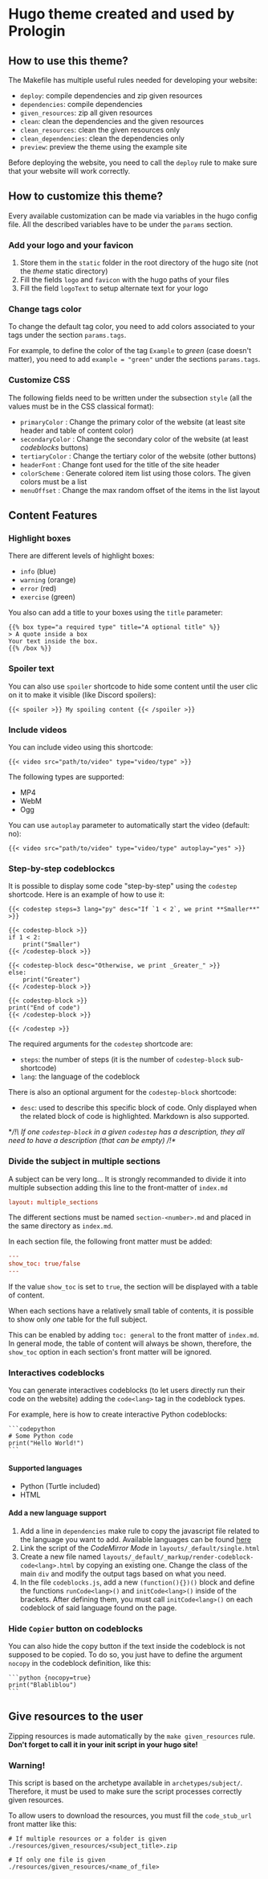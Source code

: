# Hugo theme created and used by Prologin

## How to use this theme?

The Makefile has multiple useful rules needed for developing your website:
  - `deploy`: compile dependencies and zip given resources
  - `dependencies`: compile dependencies
  - `given_resources`: zip all given resources
  - `clean`: clean the dependencies and the given resources
  - `clean_resources`: clean the given resources only
  - `clean_dependencies`: clean the dependencies only
  - `preview`: preview the theme using the example site

Before deploying the website, you need to call the `deploy` rule to make sure
that your website will work correctly.


## How to customize this theme?

Every available customization can be made via variables in the hugo config file.
All the described variables have to be under the `params` section. 


### Add your logo and your favicon

1. Store them in the `static` folder in the root directory of the hugo site (not the _theme_ static directory)
2. Fill the fields `logo` and `favicon` with the hugo paths of your files
3. Fill the field `logoText` to setup alternate text for your logo


### Change tags color

To change the default tag color, you need to add colors associated to your tags
under the section `params.tags`.

For example, to define the color of the tag `Example` to _green_ (case doesn't matter), you
need to add `example = "green"` under the sections `params.tags`.


### Customize CSS

The following fields need to be written under the subsection `style` (all the
values must be in the CSS classical format):

- `primaryColor`   : Change the primary color of the website (at least site
                     header and table of content color)
- `secondaryColor` : Change the secondary color of the website (at least
                     _codeblocks_ buttons)
- `tertiaryColor`  : Change the tertiary color of the website (other buttons)
- `headerFont`     : Change font used for the title of the site header
- `colorScheme`    : Generate colored item list using those colors. The given
                     colors must be a list
- `menuOffset`     : Change the max random offset of the items in the list
                     layout


## Content Features

### Highlight boxes

There are different levels of highlight boxes:

- `info`     (blue)
- `warning`  (orange)
- `error`    (red)
- `exercise` (green)

You also can add a title to your boxes using the `title` parameter:

```
{{% box type="a required type" title="A optional title" %}}
> A quote inside a box
Your text inside the box.
{{% /box %}}
```


### Spoiler text

You can also use `spoiler` shortcode to hide some content until the user clic on
it to make it visible (like Discord spoilers):

```
{{< spoiler >}} My spoiling content {{< /spoiler >}}
```


### Include videos

You can include video using this shortcode:

```
{{< video src="path/to/video" type="video/type" >}}
``` 

The following types are supported:
- MP4
- WebM
- Ogg

You can use `autoplay` parameter to automatically start the video (default: no):
```
{{< video src="path/to/video" type="video/type" autoplay="yes" >}}
```


### Step-by-step codeblockcs

It is possible to display some code "step-by-step" using the `codestep`
shortcode. Here is an example of how to use it:

```
{{< codestep steps=3 lang="py" desc="If `1 < 2`, we print **Smaller**" >}}

{{< codestep-block >}}
if 1 < 2:
    print("Smaller")
{{< /codestep-block >}}

{{< codestep-block desc="Otherwise, we print _Greater_" >}}
else:
    print("Greater")
{{< /codestep-block >}}

{{< codestep-block >}}
print("End of code")
{{< /codestep-block >}}

{{< /codestep >}}
```

The required arguments for the `codestep` shortcode are:
- `steps`: the number of steps (it is the number of `codestep-block`
           sub-shortcode)
- `lang`:  the language of the codeblock

There is also an optional argument for the `codestep-block` shortcode:
- `desc`: used to describe this specific block of code. Only displayed when the
          related block of code is highlighted. Markdown is also supported.

**/!\ If _one_ `codestep-block` in a given `codestep` has a description, they
all need to have a description (that can be empty) /!\**


### Divide the subject in multiple sections

A subject can be very long... It is strongly recommanded to divide it into
multiple subsection adding this line to the front-matter of `index.md`

```toml
layout: multiple_sections
```

The different sections must be named `section-<number>.md` and
placed in the same directory as `index.md`.

In each section file, the following front matter must be added:

```toml
---
show_toc: true/false
---
```

If the value `show_toc` is set to `true`, the section will be displayed with a
table of content.

When each sections have a relatively small table of contents, it is possible
to show only *one* table for the full subject.

This can be enabled by adding `toc: general` to the front matter of `index.md`.
In general mode, the table of content will always be shown, therefore, the `show_toc`
option in each section's front matter will be ignored.

### Interactives codeblocks

You can generate interactives codeblocks (to let users directly run their code
on the website) adding the `code<lang>` tag in the codeblock types.   

For example, here is how to create interactive Python codeblocks:

````
```codepython
# Some Python code
print("Hello World!")
```
````

#### Supported languages

- Python (Turtle included)
- HTML


#### Add a new language support

1. Add a line in `dependencies` make rule to copy the javascript file related to the language you want to
   add. Available languages can be found [here](https://www-sop.inria.fr/teams/marelle/advanced-coq-16-17/jscoq/external/CodeMirror/mode/)
2. Link the script of the _CodeMirror Mode_ in `layouts/_default/single.html`
3. Create a new file named `layouts/_default/_markup/render-codeblock-code<lang>.html` by copying an existing one.
    Change the class of the main `div` and modify the output tags based on what you need.
4. In the file `codeblocks.js`, add a new `(function(){})()` block and define
   the functions `runCode<lang>()` and `initCode<lang>()` inside of the brackets.
   After defining them, you must call `initCode<lang>()` on each codeblock of
   said language found on the page.


### Hide `Copier` button on codeblocks

You can also hide the copy button if the text inside the codeblock is not
supposed to be copied. To do so, you just have to define the argument `nocopy`
in the codeblock definition, like this:

````
```python {nocopy=true}
print("Blabliblou")
```
````


## Give resources to the user

Zipping resources is made automatically by the `make given_resources` rule.
**Don't forget to call it in your init script in your hugo site!**

### Warning!

This script is based on the archetype available in `archetypes/subject/`.
Therefore, it must be used to make sure the script processes correctly given
resources.

To allow users to download the resources, you must fill the `code_stub_url`
front matter like this:

```
# If multiple resources or a folder is given
./resources/given_resources/<subject_title>.zip

# If only one file is given
./resources/given_resources/<name_of_file>
```
